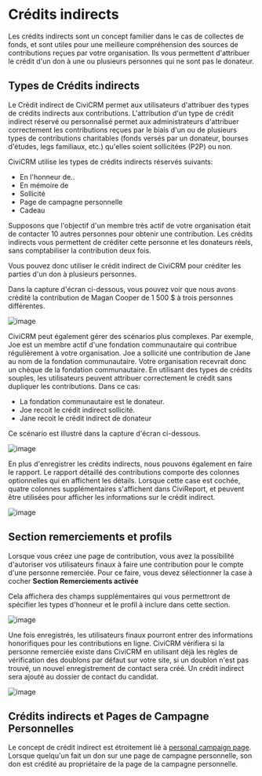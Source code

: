 Crédits indirects
============

Les crédits indirects sont un concept familier dans le cas de collectes de fonds, et sont utiles pour une meilleure compréhension des sources de contributions reçues par votre organisation. Ils vous permettent d'attribuer le crédit d'un don à une ou plusieurs personnes qui ne sont pas le donateur.

Types de Crédits indirects
-----------------

Le Crédit indirect de CiviCRM permet aux utilisateurs d'attribuer des types de crédits indirects aux contributions. L'attribution d'un type de crédit indirect réservé ou personnalisé permet aux administrateurs d'attribuer correctement les contributions reçues par le biais d'un ou de plusieurs types de contributions charitables (fonds versés par un donateur, bourses d'études, legs familiaux, etc.) qu'elles soient sollicitées (P2P) ou non.

CiviCRM utilise les types de crédits indirects réservés suivants:

-   En l'honneur de..
-   En mémoire de 
-   Sollicité
-   Page de campagne personnelle
-   Cadeau

Supposons que l'objectif d'un membre très actif de votre organisation était de contacter 10 autres personnes pour obtenir une contribution. Les crédits indirects vous permettent de créditer cette personne et les donateurs réels, sans comptabiliser la contribution deux fois.

Vous pouvez donc utiliser le crédit indirect de CiviCRM pour créditer les parties d'un don à plusieurs personnes.

Dans la capture d'écran ci-dessous, vous pouvez voir que nous avons crédité la contribution de Magan Cooper de 1 500 $ à trois personnes différentes.

![image](/img/soft-credit-donation-1.png)

CiviCRM peut également gérer des scénarios plus complexes. Par exemple, Joe est un membre actif d'une fondation communautaire qui contribue régulièrement à votre organisation. Joe a sollicité une contribution de Jane au nom de la fondation communautaire. Votre organisation recevrait donc un chèque de la fondation communautaire. En utilisant des types de crédits souples, les utilisateurs peuvent attribuer correctement le crédit sans dupliquer les contributions. Dans ce cas:

- La fondation communautaire est le donateur.
- Joe recoit le crédit indirect sollicité.
- Jane recoit le crédit indirect de donateur

Ce scénario est illustré dans la capture d'écran ci-dessous.

![image](/img/soft-credit-donation-2.png)

En plus d'enregistrer les crédits indirects, nous pouvons également en faire le rapport. Le rapport détaillé des contributions comporte des colonnes optionnelles qui en affichent les détails. Lorsque cette case est cochée, quatre colonnes supplémentaires s'affichent dans CiviReport, et peuvent être utilisées pour afficher les informations sur le crédit indirect.

![image](/img/z_sprint14_contributions_soft_credit.PNG)

Section remerciements et profils
---------------------------------

Lorsque vous créez une page de contribution, vous avez la possibilité d'autoriser vos utilisateurs finaux à faire une contribution pour le compte d'une personne remerciée. Pour ce faire, vous devez sélectionner la case à cocher **Section Remerciements activée**

Cela affichera des champs supplémentaires qui vous permettront de spécifier les types d'honneur et le profil à inclure dans cette section.

![image](/img/z-sprint14_honoree_section.PNG)

Une fois enregistrés, les utilisateurs finaux pourront entrer des informations honorifiques pour les contributions en ligne. CiviCRM vérifiera si la personne remerciée existe dans CiviCRM en utilisant déjà les règles de vérification des doublons par défaut sur votre site, si un doublon n'est pas trouvé, un nouvel enregistrement de contact sera créé. Un crédit indirect sera ajouté au dossier de contact du candidat.

![image](/img/soft-credit-honoree-info.png)

Crédits indirects et Pages de Campagne Personnelles
----------------------------------------

Le concept de crédit indirect est étroitement lié à [personal campaign page](../contributions/personal-campaign-pages).
Lorsque quelqu'un fait un don sur une page de campagne personnelle, son don est crédité au propriétaire de la page de la campagne personnelle.


